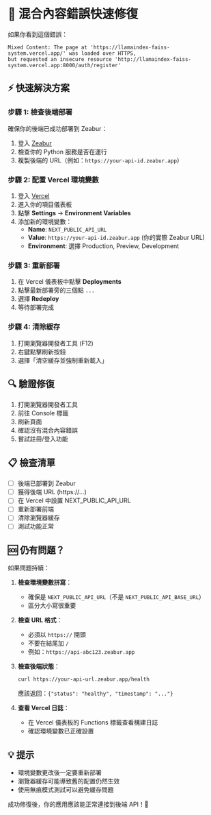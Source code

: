 # 🚨 混合內容錯誤快速修復

如果你看到這個錯誤：

```
Mixed Content: The page at 'https://llamaindex-faiss-system.vercel.app/' was loaded over HTTPS, 
but requested an insecure resource 'http://llamaindex-faiss-system.vercel.app:8000/auth/register'
```

## ⚡ 快速解決方案

### 步驟 1: 檢查後端部署
確保你的後端已成功部署到 Zeabur：
1. 登入 [Zeabur](https://zeabur.com)
2. 檢查你的 Python 服務是否在運行
3. 複製後端的 URL（例如：`https://your-api-id.zeabur.app`）

### 步驟 2: 配置 Vercel 環境變數
1. 登入 [Vercel](https://vercel.com)
2. 進入你的項目儀表板
3. 點擊 **Settings** → **Environment Variables**
4. 添加新的環境變數：
   - **Name**: `NEXT_PUBLIC_API_URL`
   - **Value**: `https://your-api-id.zeabur.app` (你的實際 Zeabur URL)
   - **Environment**: 選擇 Production, Preview, Development

### 步驟 3: 重新部署
1. 在 Vercel 儀表板中點擊 **Deployments**
2. 點擊最新部署旁的三個點 `...`
3. 選擇 **Redeploy**
4. 等待部署完成

### 步驟 4: 清除緩存
1. 打開瀏覽器開發者工具 (F12)
2. 右鍵點擊刷新按鈕
3. 選擇「清空緩存並強制重新載入」

## 🔍 驗證修復

1. 打開瀏覽器開發者工具
2. 前往 Console 標籤
3. 刷新頁面
4. 確認沒有混合內容錯誤
5. 嘗試註冊/登入功能

## 📋 檢查清單

- [ ] 後端已部署到 Zeabur
- [ ] 獲得後端 URL (https://...)
- [ ] 在 Vercel 中設置 NEXT_PUBLIC_API_URL
- [ ] 重新部署前端
- [ ] 清除瀏覽器緩存
- [ ] 測試功能正常

## 🆘 仍有問題？

如果問題持續：

1. **檢查環境變數拼寫**：
   - 確保是 `NEXT_PUBLIC_API_URL`（不是 `NEXT_PUBLIC_API_BASE_URL`）
   - 區分大小寫很重要

2. **檢查 URL 格式**：
   - 必須以 `https://` 開頭
   - 不要在結尾加 `/`
   - 例如：`https://api-abc123.zeabur.app`

3. **檢查後端狀態**：
   ```bash
   curl https://your-api-url.zeabur.app/health
   ```
   應該返回：`{"status": "healthy", "timestamp": "..."}`

4. **查看 Vercel 日誌**：
   - 在 Vercel 儀表板的 Functions 標籤查看構建日誌
   - 確認環境變數已正確設置

## 💡 提示

- 環境變數更改後一定要重新部署
- 瀏覽器緩存可能導致舊的配置仍然生效
- 使用無痕模式測試可以避免緩存問題

成功修復後，你的應用應該能正常連接到後端 API！🎉 
